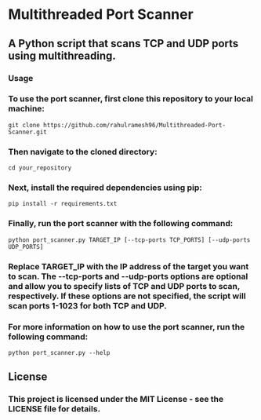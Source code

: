 # Multithreaded Port Scanner

## A Python script that scans TCP and UDP ports using multithreading.

### Usage

### To use the port scanner, first clone this repository to your local machine:

`git clone https://github.com/rahulramesh96/Multithreaded-Port-Scanner.git`

### Then navigate to the cloned directory:

`cd your_repository`

### Next, install the required dependencies using pip:

`pip install -r requirements.txt`

### Finally, run the port scanner with the following command:

`python port_scanner.py TARGET_IP [--tcp-ports TCP_PORTS] [--udp-ports UDP_PORTS]`

### Replace TARGET_IP with the IP address of the target you want to scan. The --tcp-ports and --udp-ports options are optional and allow you to specify lists of TCP and UDP ports to scan, respectively. If these options are not specified, the script will scan ports 1-1023 for both TCP and UDP.

### For more information on how to use the port scanner, run the following command:

`python port_scanner.py --help`

## License

### This project is licensed under the MIT License - see the LICENSE file for details.
